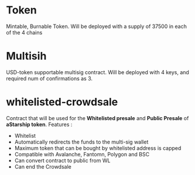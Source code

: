 # Token
Mintable, Burnable Token. Will be deployed with a supply of 37500 in each of the 4 chains

# Multisih
USD-token supportable multisig contract. Will be deployed with 4 keys, and required num of confirmations as 3.

# whitelisted-crowdsale
Contract that will be used for the **Whitelisted presale** and **Public Presale** of **aStarship token**.
Features :
  - Whitelist
  - Automatically redirects the funds to the multi-sig wallet
  - Maximum token that can be bought by whitelisted address is capped
  - Compatible with Avalanche, Fantomn, Polygon and BSC
  - Can convert contract to public from WL
  - Can end the Crowdsale
